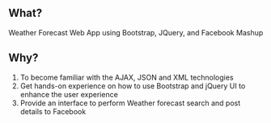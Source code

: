 What?
-------------------------------------------
Weather Forecast Web App using
Bootstrap, JQuery, and Facebook Mashup

Why?
-------------------------------------------
1. To become familiar with the AJAX, JSON and XML technologies
2. Get hands-on experience on how to use Bootstrap and jQuery UI to enhance the user experience
3. Provide an interface to perform Weather forecast search and post details to Facebook
